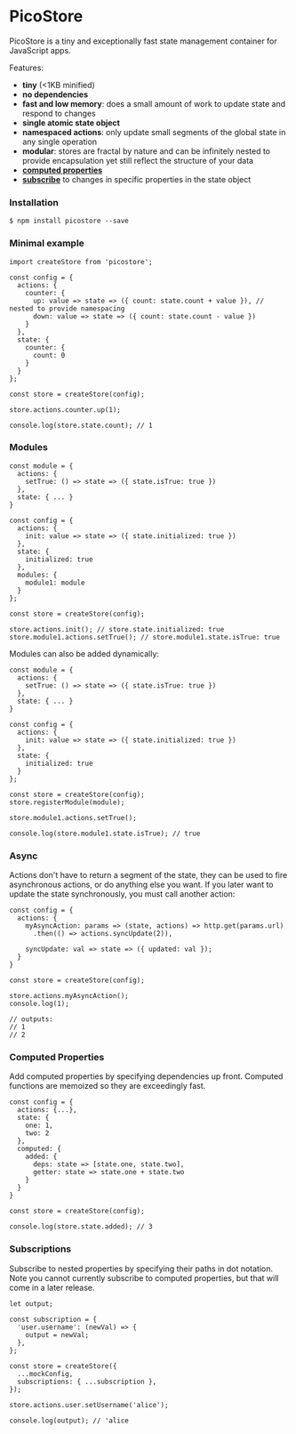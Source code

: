 # PicoStore

PicoStore is a tiny and exceptionally fast state management container for JavaScript apps.

Features:
- **tiny** (<1KB minified)
- **no dependencies**
- **fast and low memory**: does a small amount of work to update state and respond to changes
- **single atomic state object**
- **namespaced actions**: only update small segments of the global state in any single operation
- **modular**: stores are fractal by nature and can be infinitely nested to provide encapsulation yet still reflect the structure of your data
- [**computed properties**](https://github.com/andyjessop/picostore#computed-properties)
- [**subscribe**](https://github.com/andyjessop/picostore#subscriptions) to changes in specific properties in the state object

### Installation
```
$ npm install picostore --save
```

### Minimal example
```
import createStore from 'picostore';

const config = {
  actions: {
    counter: {
      up: value => state => ({ count: state.count + value }), // nested to provide namespacing
      down: value => state => ({ count: state.count - value })
    }
  },
  state: {
    counter: {
      count: 0
    }
  }
};

const store = createStore(config);

store.actions.counter.up(1);

console.log(store.state.count); // 1

```

### Modules
```
const module = {
  actions: {
    setTrue: () => state => ({ state.isTrue: true })
  },
  state: { ... }
}

const config = {
  actions: {
    init: value => state => ({ state.initialized: true })
  },
  state: {
    initialized: true
  },
  modules: {
    module1: module
  }
};

const store = createStore(config);

store.actions.init(); // store.state.initialized: true
store.module1.actions.setTrue(); // store.module1.state.isTrue: true
```

Modules can also be added dynamically:
```
const module = {
  actions: {
    setTrue: () => state => ({ state.isTrue: true })
  },
  state: { ... }
}

const config = {
  actions: {
    init: value => state => ({ state.initialized: true })
  },
  state: {
    initialized: true
  }
};

const store = createStore(config);
store.registerModule(module);

store.module1.actions.setTrue();

console.log(store.module1.state.isTrue); // true

```

### Async
Actions don't have to return a segment of the state, they can be used to fire asynchronous actions, or do anything else you want. If you later want to update the state synchronously, you must call another action:

```
const config = {
  actions: {
    myAsyncAction: params => (state, actions) => http.get(params.url)
      .then(() => actions.syncUpdate(2)),

    syncUpdate: val => state => ({ updated: val });
  }
}

const store = createStore(config);

store.actions.myAsyncAction();
console.log(1);

// outputs:
// 1
// 2
```

### Computed Properties
Add computed properties by specifying dependencies up front. Computed functions are memoized so they are exceedingly fast.

```
const config = {
  actions: {...},
  state: {
    one: 1,
    two: 2
  },
  computed: {
    added: {
      deps: state => [state.one, state.two],
      getter: state => state.one + state.two
    }
  }
}

const store = createStore(config);

console.log(store.state.added); // 3
```

### Subscriptions
Subscribe to nested properties by specifying their paths in dot notation. Note you cannot currently subscribe to computed properties, but that will come in a later release.

```
let output;

const subscription = {
  'user.username': (newVal) => {
    output = newVal;
  },
};

const store = createStore({
  ...mockConfig,
  subscriptions: { ...subscription },
});

store.actions.user.setUsername('alice');

console.log(output); // 'alice
```
